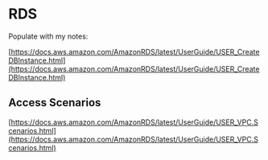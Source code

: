 # RDS

Populate with my notes:

[https://docs.aws.amazon.com/AmazonRDS/latest/UserGuide/USER_CreateDBInstance.html](https://docs.aws.amazon.com/AmazonRDS/latest/UserGuide/USER_CreateDBInstance.html)

## Access Scenarios

[https://docs.aws.amazon.com/AmazonRDS/latest/UserGuide/USER_VPC.Scenarios.html](https://docs.aws.amazon.com/AmazonRDS/latest/UserGuide/USER_VPC.Scenarios.html)
